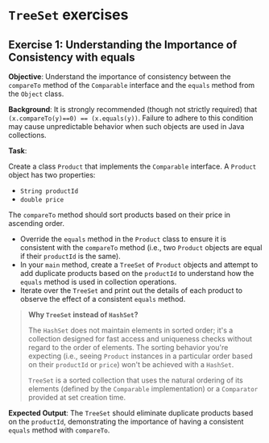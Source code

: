 # `TreeSet` exercises

## Exercise 1: Understanding the Importance of Consistency with equals

**Objective**: Understand the importance of consistency between the `compareTo` method of the `Comparable` interface and the `equals` method from the `Object` class.

**Background**: It is strongly recommended (though not strictly required) that `(x.compareTo(y)==0) == (x.equals(y))`.
Failure to adhere to this condition may cause unpredictable behavior when such objects are used in Java collections.

**Task**:

Create a class `Product` that implements the `Comparable` interface.
A `Product` object has two properties:
- `String productId`
- `double price`

The `compareTo` method should sort products based on their price in ascending order.

- Override the `equals` method in the `Product` class to ensure it is consistent with the `compareTo` method (i.e., two `Product` objects are equal if their `productId` is the same).
- In your `main` method, create a `TreeSet` of `Product` objects and attempt to add duplicate products based on the `productId` to understand how the `equals` method is used in collection operations.
- Iterate over the `TreeSet` and print out the details of each product to observe the effect of a consistent `equals` method.

> **Why `TreeSet` instead of `HashSet`?**
>
> The `HashSet` does not maintain elements in sorted order; it's a collection designed for fast access and uniqueness checks without regard to the order of elements.
> The sorting behavior you're expecting (i.e., seeing `Product` instances in a particular order based on their `productId` or `price`) won't be achieved with a `HashSet`.
>
> `TreeSet` is a sorted collection that uses the natural ordering of its elements (defined by the `Comparable` implementation) or a `Comparator` provided at set creation time.

**Expected Output**: The `TreeSet` should eliminate duplicate products based on the `productId`, demonstrating the importance of having a consistent `equals` method with `compareTo`.
